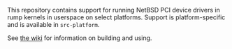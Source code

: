 This repository contains support for running NetBSD PCI device
drivers in rump kernels in userspace on select platforms.  Support is
platform-specific and is available in `src-platform`.

See [the wiki](http://wiki.rumpkernel.org/Repo:-pci-userspace-linux)
for information on building and using.

